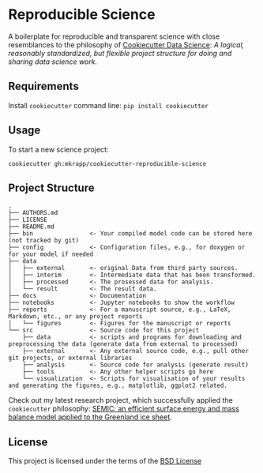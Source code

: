 Reproducible Science
====================

A boilerplate for reproducible and transparent science with close resemblances to the philosophy of [Cookiecutter Data Science](https://github.com/drivendata/cookiecutter-data-science): *A logical, reasonably standardized, but flexible project structure for doing and sharing data science work.*

Requirements
------------
Install `cookiecutter` command line: `pip install cookiecutter`    

Usage
-----
To start a new science project:

`cookiecutter gh:mkrapp/cookiecutter-reproducible-science`

Project Structure
-----------------

```
.
├── AUTHORS.md
├── LICENSE
├── README.md
├── bin                <- Your compiled model code can be stored here (not tracked by git)
├── config             <- Configuration files, e.g., for doxygen or for your model if needed
├── data
│   ├── external       <- original Data from third party sources.
│   ├── interim        <- Intermediate data that has been transformed.
│   ├── processed      <- The prosessed data for analysis.
│   └── result         <- The result data.
├── docs               <- Documentation
├── notebooks          <- Jupyter notebooks to show the workflow
├── reports            <- For a manuscript source, e.g., LaTeX, Markdown, etc., or any project reports
│   └── figures        <- Figures for the manuscript or reports
└── src                <- Source code for this project
    ├── data           <- scripts and programs for downloading and preprocessing the data (generate data from external to processed)
    ├── external       <- Any external source code, e.g., pull other git projects, or external libraries
    ├── analysis       <- Source code for analysis (generate result)
    ├── tools          <- Any other helper scripts go here
    └── visualization  <- Scripts for visualisation of your results and generating the figures, e.g., matplotlib, ggplot2 related.
```

Check out my latest research project, which successfully applied the `cookiecutter` philosophy: [SEMIC: an efficient surface energy and mass balance model applied to the Greenland ice sheet](https://gitlab.pik-potsdam.de/krapp/semic-project).

License
-------
This project is licensed under the terms of the [BSD License](/LICENSE)
